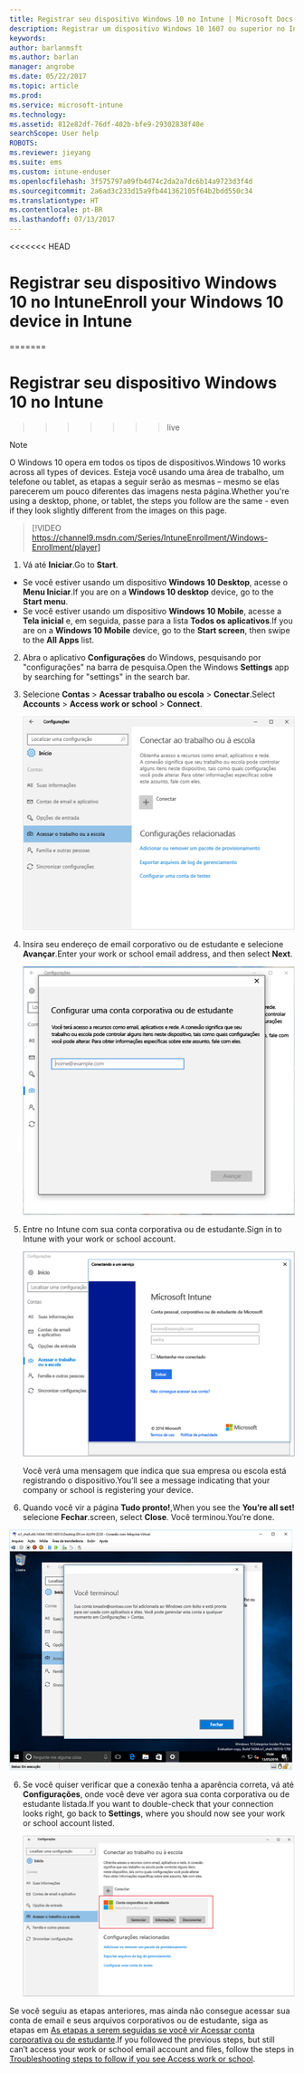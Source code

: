 ```yaml
---
title: Registrar seu dispositivo Windows 10 no Intune | Microsoft Docs
description: Registrar um dispositivo Windows 10 1607 ou superior no Intune
keywords: 
author: barlanmsft
ms.author: barlan
manager: angrobe
ms.date: 05/22/2017
ms.topic: article
ms.prod: 
ms.service: microsoft-intune
ms.technology: 
ms.assetid: 812e82df-76df-402b-bfe9-29302838f40e
searchScope: User help
ROBOTS: 
ms.reviewer: jieyang
ms.suite: ems
ms.custom: intune-enduser
ms.openlocfilehash: 3f575797a09fb4d74c2da2a7dc6b14a9723d3f4d
ms.sourcegitcommit: 2a6ad3c233d15a9fb441362105f64b2bdd550c34
ms.translationtype: HT
ms.contentlocale: pt-BR
ms.lasthandoff: 07/13/2017
---
```

<<<<<<< HEAD
# <span data-ttu-id="b4ba5-103">Registrar seu dispositivo Windows 10 no Intune</span><span class="sxs-lookup"><span data-stu-id="b4ba5-103">Enroll your Windows 10 device in Intune</span></span>
=======
# Registrar seu dispositivo Windows 10 no Intune
>>>>>>> live
<a id="enroll-your-windows-10-device-in-intune" class="xliff"></a>

> [!NOTE]
> <span data-ttu-id="b4ba5-104">O Windows 10 opera em todos os tipos de dispositivos.</span><span class="sxs-lookup"><span data-stu-id="b4ba5-104">Windows 10 works across all types of devices.</span></span> <span data-ttu-id="b4ba5-105">Esteja você usando uma área de trabalho, um telefone ou tablet, as etapas a seguir serão as mesmas – mesmo se elas parecerem um pouco diferentes das imagens nesta página.</span><span class="sxs-lookup"><span data-stu-id="b4ba5-105">Whether you're using a desktop, phone, or tablet, the steps you follow are the same - even if they look slightly different from the images on this page.</span></span>

> [!VIDEO https://channel9.msdn.com/Series/IntuneEnrollment/Windows-Enrollment/player]

1. <span data-ttu-id="b4ba5-106">Vá até **Iniciar**.</span><span class="sxs-lookup"><span data-stu-id="b4ba5-106">Go to **Start**.</span></span>

  - <span data-ttu-id="b4ba5-107">Se você estiver usando um dispositivo **Windows 10 Desktop**, acesse o **Menu Iniciar**.</span><span class="sxs-lookup"><span data-stu-id="b4ba5-107">If you are on a **Windows 10 desktop** device, go to the **Start menu**.</span></span>
  - <span data-ttu-id="b4ba5-108">Se você estiver usando um dispositivo **Windows 10 Mobile**, acesse a **Tela inicial** e, em seguida, passe para a lista **Todos os aplicativos**.</span><span class="sxs-lookup"><span data-stu-id="b4ba5-108">If you are on a **Windows 10 Mobile** device, go to the **Start screen**, then swipe to the **All Apps** list.</span></span>

2.  <span data-ttu-id="b4ba5-109">Abra o aplicativo **Configurações** do Windows, pesquisando por "configurações" na barra de pesquisa.</span><span class="sxs-lookup"><span data-stu-id="b4ba5-109">Open the Windows **Settings** app by searching for "settings" in the search bar.</span></span>

3. <span data-ttu-id="b4ba5-110">Selecione **Contas** > **Acessar trabalho ou escola** > **Conectar**.</span><span class="sxs-lookup"><span data-stu-id="b4ba5-110">Select **Accounts** > **Access work or school** > **Connect**.</span></span>

    ![Selecione Acessar conta corporativa ou de estudante](./media/w10-enroll-rs1-connect-to-work-or-school.png)

3.  <span data-ttu-id="b4ba5-112">Insira seu endereço de email corporativo ou de estudante e selecione **Avançar**.</span><span class="sxs-lookup"><span data-stu-id="b4ba5-112">Enter your work or school email address, and then select **Next**.</span></span>

    ![Insira sua conta corporativa ou de estudante](./media/w10-enroll-rs1-set-up-work-or-school-account.png)

4. <span data-ttu-id="b4ba5-114">Entre no Intune com sua conta corporativa ou de estudante.</span><span class="sxs-lookup"><span data-stu-id="b4ba5-114">Sign in to Intune with your work or school account.</span></span>

    ![Adicionar uma conta corporativa ou de estudante](./media/w10-enroll-rs1-enter-your-credentials.png)

    <span data-ttu-id="b4ba5-116">Você verá uma mensagem que indica que sua empresa ou escola está registrando o dispositivo.</span><span class="sxs-lookup"><span data-stu-id="b4ba5-116">You’ll see a message indicating that your company or school is registering your device.</span></span>

5. <span data-ttu-id="b4ba5-117">Quando você vir a página **Tudo pronto!**,</span><span class="sxs-lookup"><span data-stu-id="b4ba5-117">When you see the **You’re all set!**</span></span> <span data-ttu-id="b4ba5-118">selecione **Fechar**.</span><span class="sxs-lookup"><span data-stu-id="b4ba5-118">screen, select **Close**.</span></span> <span data-ttu-id="b4ba5-119">Você terminou.</span><span class="sxs-lookup"><span data-stu-id="b4ba5-119">You’re done.</span></span>

  ![Selecione Fechar na tela “Você está pronto!”](./media/w10-enroll-rs1-youre-all-set.png)

6. <span data-ttu-id="b4ba5-122">Se você quiser verificar que a conexão tenha a aparência correta, vá até **Configurações**, onde você deve ver agora sua conta corporativa ou de estudante listada.</span><span class="sxs-lookup"><span data-stu-id="b4ba5-122">If you want to double-check that your connection looks right, go back to **Settings**, where you should now see your work or school account listed.</span></span>

    ![Valide se a conexão foi configurada corretamente](./media/w10-enroll-rs1-validate-successful-enrollment.png)

<span data-ttu-id="b4ba5-124">Se você seguiu as etapas anteriores, mas ainda não consegue acessar sua conta de email e seus arquivos corporativos ou de estudante, siga as etapas em [As etapas a serem seguidas se você vir Acessar conta corporativa ou de estudante](troubleshoot-your-windows-10-device-windows.md#troubleshooting-steps-to-follow-if-you-see-access-work-or-school).</span><span class="sxs-lookup"><span data-stu-id="b4ba5-124">If you followed the previous steps, but still can’t access your work or school email account and files, follow the steps in [Troubleshooting steps to follow if you see Access work or school](troubleshoot-your-windows-10-device-windows.md#troubleshooting-steps-to-follow-if-you-see-access-work-or-school).</span></span>
